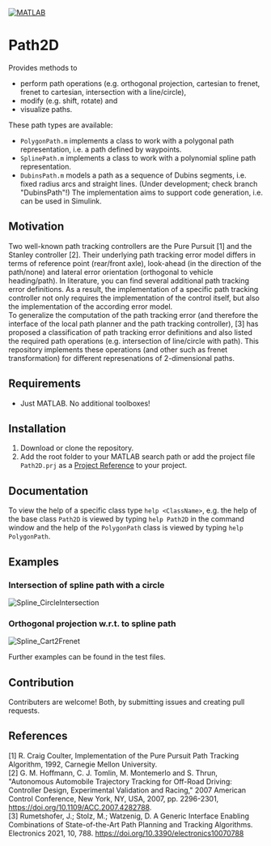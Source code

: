 [![MATLAB](https://github.com/gnestlinger/Path2D/actions/workflows/ci.yml/badge.svg)](https://github.com/gnestlinger/Path2D/actions/workflows/ci.yml)

# Path2D

Provides methods to 
- perform path operations (e.g. orthogonal projection, cartesian to frenet, frenet to cartesian, intersection with a line/circle),
- modify (e.g. shift, rotate) and 
- visualize paths.

These path types are available:
- `PolygonPath.m` implements a class to work with a polygonal path representation, i.e. a path defined by waypoints. 
- `SplinePath.m` implements a class to work with a polynomial spline path representation.
- `DubinsPath.m` models a path as a sequence of Dubins segments, i.e. fixed radius arcs and straight lines. (Under development; check branch "DubinsPath"!)
The implementation aims to support code generation, i.e. can be used in Simulink.  

## Motivation
Two well-known path tracking controllers are the Pure Pursuit [1] and the Stanley controller [2]. Their underlying path tracking error model differs in terms of reference point (rear/front axle), look-ahead (in the direction of the path/none) and lateral error orientation (orthogonal to vehicle heading/path). In literature, you can find several additional path tracking error definitions. As a result, the implementation of a specific path tracking controller not only requires the implementation of the control itself, but also the implementation of the according error model.  
To generalize the computation of the path tracking error (and therefore the interface of the local path planner and the path tracking controller), [3] has proposed a classification of path tracking error definitions and also listed the required path operations (e.g. intersection of line/circle with path).
This repository implements these operations (and other such as frenet transformation) for different represenations of 2-dimensional paths.

## Requirements
- Just MATLAB. No additional toolboxes!

## Installation
1. Download or clone the repository.
2. Add the root folder to your MATLAB search path or add the project file `Path2D.prj` as a [Project Reference](https://de.mathworks.com/help/simulink/ug/add-or-remove-a-reference-to-another-project.html) to your project.

## Documentation
To view the help of a specific class type `help <ClassName>`, e.g. the help of the base class `Path2D` is viewed by typing `help Path2D` in the command window and the help of the `PolygonPath` class is viewed by typing `help PolygonPath`.

## Examples
### Intersection of spline path with a circle

![Spline_CircleIntersection](https://user-images.githubusercontent.com/84226458/233801288-a0665561-353f-4edc-a8e8-89793ea8414b.svg)

### Orthogonal projection w.r.t. to spline path

![Spline_Cart2Frenet](https://user-images.githubusercontent.com/84226458/233801353-1c4cc9b6-3151-44bf-9b33-15054bf7119f.svg)

Further examples can be found in the test files.

## Contribution
Contributers are welcome! Both, by submitting issues and creating pull requests.

## References
[1] R. Craig Coulter, Implementation of the Pure Pursuit Path Tracking Algorithm, 1992, Carnegie Mellon University.  
[2] G. M. Hoffmann, C. J. Tomlin, M. Montemerlo and S. Thrun, "Autonomous Automobile Trajectory Tracking for Off-Road Driving: Controller Design, Experimental Validation and Racing," 2007 American Control Conference, New York, NY, USA, 2007, pp. 2296-2301, https://doi.org/10.1109/ACC.2007.4282788.  
[3] Rumetshofer, J.; Stolz, M.; Watzenig, D. A Generic Interface Enabling Combinations of State-of-the-Art Path Planning and Tracking Algorithms. Electronics 2021, 10, 788. https://doi.org/10.3390/electronics10070788 
